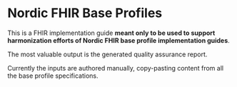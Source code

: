 # Nordic FHIR Base Profiles

This is a FHIR implementation guide **meant only to be used to support harmonization efforts of
Nordic FHIR base profile implementation guides**.

The most valuable output is the generated quality assurance report.

Currently the inputs are authored manually, copy-pasting content from all the base profile
specifications.
